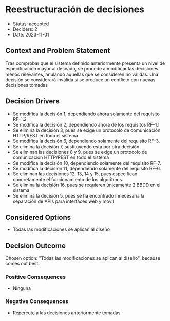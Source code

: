 # Reestructuración de decisiones

* Status: accepted
* Deciders: 2
* Date: 2023-11-01

## Context and Problem Statement

Tras comprobar que el sistema definido anteriormente presenta un nivel de especificación mayor al deseado, se procede a modificar las decisiones menos relevantes, anulando aquellas que se consideren no válidas. Una decisión se considerará inválida si se produce un conflicto con nuevas decisiones tomadas

## Decision Drivers

* Se modifica la decisión 1, dependiendo ahora solamente del requisito RF-1.2
* Se modifica la decisión 2, dependiendo ahora de los requisitos RF-1.1
* Se elimina la decisión 3, pues se exige un protocolo de comunicación HTTP/REST en todo el sistema
* Se modifica la decisión 6, dependiendo solamente del requisito RF-3.
* Se elimina la decisión 7, sustituyendo esta por otra decisión
* Se eliminan las decisiones 8 y 9, pues se exige un protocolo de comunicación HTTP/REST en todo el sistema
* Se modifica la decisión 10, dependiendo solamente del requisito RF-7.
* Se modifica la decisión 11, dependiendo solamente del requisito RF-6.
* Se eliminan las decisiones 12, 13, 14 y 15, pues especifican concretamente el funcionamiento de los algoritmos
* Se elimina la decisión 16, pues se requieren únicamente 2 BBDD en el sistema
* Se elimina la decisión 5, pues se ha encontrado innecesaria la separación de APIs para interfaces web y móvil

## Considered Options

* Todas las modificaciones se aplican al diseño

## Decision Outcome

Chosen option: "Todas las modificaciones se aplican al diseño", because comes out best.

### Positive Consequences

* Ninguna

### Negative Consequences

* Repercute a las decisiones anteriormente tomadas
